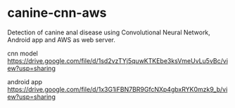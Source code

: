 # canine-cnn-aws
Detection of canine anal disease using Convolutional Neural Network, Android app and AWS as web server.

cnn model
https://drive.google.com/file/d/1sd2vzTYj5quwKTKEbe3ksVmeUvLu5vBc/view?usp=sharing

android app
https://drive.google.com/file/d/1x3G1iFBN7BR9GfcNXp4gbxRYK0mzk9_b/view?usp=sharing

